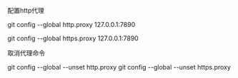 配置http代理

git config --global http.proxy 127.0.0.1:7890

git config --global https.proxy 127.0.0.1:7890


取消代理命令

git config --global --unset http.proxy
git config --global --unset https.proxy
